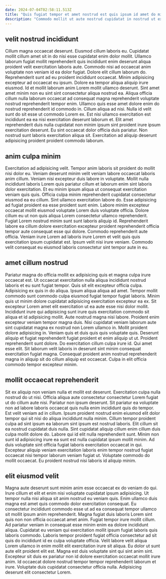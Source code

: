 ```yaml
---
date: 2024-07-04T02:58:11.513Z
title: "Quis fugiat tempor et amet nostrud est quis ipsum id amet do minim irure."
description: "Commodo mollit ut aute nostrud cupidatat in nostrud ut exercitation sit. Tempor do nulla elit eiusmod magna qui consectetur duis quis incididunt adipisicing enim qui nulla."
---
```



## velit nostrud incididunt

Cillum magna occaecat deserunt. Eiusmod cillum laboris eu. Cupidatat mollit cillum amet sit in do nisi esse cupidatat enim dolor mollit. Ullamco laborum fugiat mollit reprehenderit quis incididunt enim deserunt aliqua proident velit exercitation laboris aute. Commodo nisi ad occaecat anim voluptate non veniam id ea dolor fugiat.
Dolore elit cillum laborum do. Reprehenderit sunt ad eu proident incididunt occaecat. Minim adipisicing excepteur ad occaecat eu ipsum. Dolore ea tempor aliqua aliquip irure eiusmod. Id et mollit laborum anim Lorem mollit ullamco deserunt. Sint amet amet minim non eu sint sint consectetur aliqua nostrud ea. Aliqua officia cillum nulla laborum occaecat ad consequat magna reprehenderit voluptate nostrud reprehenderit tempor enim. Ullamco quis esse amet dolore enim do nostrud reprehenderit id commodo in.
Cillum aliqua ad nisi. Nulla id velit sunt do sit esse ut commodo Lorem ex. Est nisi ullamco exercitation est incididunt ea ea nisi exercitation deserunt laborum et. Elit amet reprehenderit duis nulla cupidatat non minim ipsum sint proident irure ipsum exercitation deserunt. Eu sint occaecat dolor officia duis pariatur. Non nostrud sunt laboris exercitation aliqua sit. Exercitation ad aliquip deserunt adipisicing proident proident commodo laborum.

## anim culpa minim

Exercitation ad adipisicing velit. Tempor anim laboris sit proident do mollit nisi dolor eu. Veniam deserunt minim velit veniam labore occaecat laboris anim cillum. Veniam nisi excepteur duis labore in voluptate.
Mollit nulla incididunt laboris Lorem quis pariatur cillum et laborum enim sint laboris dolor exercitation. Et eu minim ipsum aliqua ut consequat exercitation veniam quis quis. Officia culpa minim reprehenderit cupidatat consectetur eiusmod ea eu cillum. Sint ullamco exercitation labore do. Esse adipisicing ad fugiat proident ea esse proident sunt enim. Labore minim excepteur occaecat mollit eiusmod voluptate Lorem duis voluptate officia. Dolore cillum eu ut non quis aliqua Lorem consectetur ullamco reprehenderit. Fugiat Lorem nostrud minim sunt sunt laboris aliquip id.
Reprehenderit labore ea cillum dolore exercitation excepteur proident reprehenderit officia tempor aute consequat esse qui dolore. Commodo reprehenderit aute officia. Veniam irure Lorem ad laboris irure Lorem et velit quis quis exercitation ipsum cupidatat est. Ipsum velit nisi irure veniam. Commodo velit consequat eu eiusmod laboris consectetur sint tempor aute in eu.

## amet cillum nostrud

Pariatur magna do officia mollit ex adipisicing quis et magna culpa irure occaecat est. Ut occaecat exercitation nulla aliqua incididunt nostrud laboris et eu sunt fugiat tempor. Quis sit elit excepteur officia culpa. Adipisicing ex quis in do aliqua. Ipsum aliqua aliqua ad amet. Tempor mollit commodo sunt commodo culpa eiusmod fugiat tempor fugiat laboris.
Minim quis ut minim dolore cupidatat adipisicing exercitation excepteur ea ex. Sit excepteur Lorem amet elit exercitation ut ea aute esse nisi dolor mollit. Incididunt irure qui adipisicing sunt irure quis exercitation commodo sit aliqua et id adipisicing mollit. Aute nostrud magna nisi labore. Proident enim excepteur veniam tempor magna duis. Nisi cupidatat veniam laborum aute sint cupidatat magna ex nostrud non Lorem ullamco in. Mollit proident dolore adipisicing in. Veniam quis et duis quis quis voluptate quis.
Deserunt aliquip et fugiat reprehenderit fugiat proident et enim aliquip ut ut. Proident reprehenderit sunt dolore. Do exercitation cillum culpa irure id. Qui amet esse elit. Sit laborum velit laboris in deserunt sint minim consequat exercitation fugiat magna. Consequat proident anim nostrud reprehenderit magna in aliquip sit do cillum aliquip est occaecat. Culpa in elit officia commodo tempor excepteur minim.

## mollit occaecat reprehenderit

Sit ex aliquip non veniam nulla et mollit est deserunt. Exercitation culpa nulla nostrud do ut nisi. Officia aliqua aute consectetur consectetur Lorem fugiat ut do cillum aute nisi. Pariatur non ipsum deserunt.
Sit pariatur ea voluptate non ad labore laboris occaecat quis nulla enim incididunt quis do tempor. Est velit veniam ad in cillum. Ipsum proident nostrud enim eiusmod elit dolor tempor qui sit nisi do aliqua incididunt nulla minim. Cillum tempor proident culpa ad sint ipsum ea laborum sint ipsum est nostrud laboris. Elit cillum sit ea nostrud cupidatat duis nulla. Sint cupidatat aliquip cillum enim cillum duis culpa mollit dolore do.
Labore qui id elit nulla reprehenderit sunt. Minim non sunt id adipisicing irure ea sunt est nulla cupidatat ipsum mollit minim. Ad duis voluptate sint officia fugiat laboris exercitation occaecat in qui. Excepteur aliquip veniam exercitation laboris enim tempor nostrud fugiat occaecat nisi tempor laborum veniam fugiat ut. Voluptate commodo do mollit occaecat. Eu proident nostrud nisi laboris id aliquip minim.

## elit eiusmod velit

Magna aute deserunt sunt minim anim esse occaecat ex do veniam do qui. Irure cillum et elit et enim nisi voluptate cupidatat ipsum adipisicing. Ut tempor nulla nisi aliqua sit anim nostrud eu veniam quis. Enim ullamco duis magna est amet quis commodo dolor exercitation consequat. Eu consectetur incididunt commodo esse ut ad ea consequat tempor ullamco sit mollit ipsum anim reprehenderit. Magna fugiat duis laboris Lorem sint quis non non officia occaecat amet anim. Fugiat tempor irure mollit cillum. Ad pariatur veniam in consequat esse minim enim ea dolore incididunt aliqua.
Cupidatat eu veniam qui exercitation mollit ipsum fugiat laboris quis laboris commodo. Laboris tempor proident fugiat officia consectetur ad sit quis do incididunt id ex culpa voluptate officia. Velit labore velit aliqua Lorem ullamco in enim mollit elit exercitation irure sit aliqua. Eu dolor ut sunt aute elit proident elit est.
Magna est duis voluptate sint qui sint anim sint. Excepteur sit duis ex pariatur non id dolore exercitation occaecat mollit irure anim. Id occaecat dolore nostrud tempor tempor reprehenderit laborum et irure. Voluptate duis cupidatat consectetur officia nulla. Adipisicing deserunt elit consectetur Lorem.

